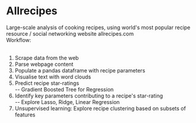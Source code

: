 # Allrecipes

Large-scale analysis of cooking recipes, using world's most popular recipe resource / social networking website allrecipes.com<br>
Workflow:<br><br>

1. Scrape data from the web<br>
2. Parse webpage content<br>
3. Populate a pandas dataframe with recipe parameters<br>
4. Visualise text with word clouds<br>
5. Predict recipe star-ratings<br>
  -- Gradient Boosted Tree for Regression
7. Identify key parameters contributing to a recipe's star-rating<br>
  -- Explore Lasso, Ridge, Linear Regression
9. Unsupervised learning: Explore recipe clustering based on subsets of features
